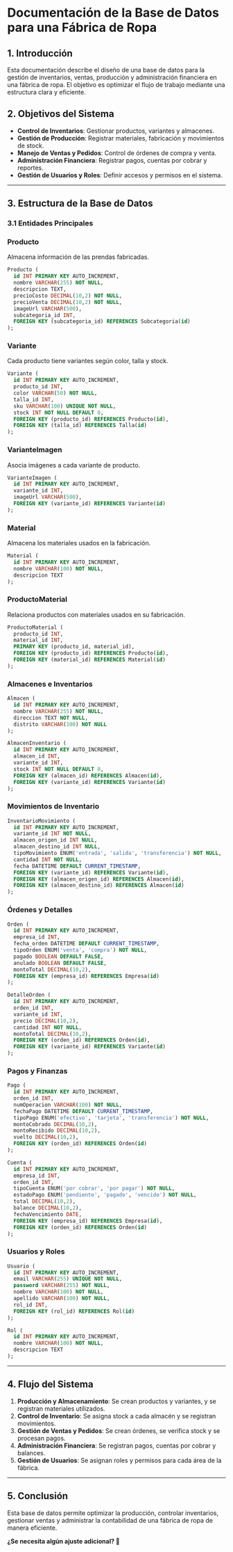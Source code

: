# Documentación de la Base de Datos para una Fábrica de Ropa

## **1. Introducción**
Esta documentación describe el diseño de una base de datos para la gestión de inventarios, ventas, producción y administración financiera en una fábrica de ropa. El objetivo es optimizar el flujo de trabajo mediante una estructura clara y eficiente.

## **2. Objetivos del Sistema**
- **Control de Inventarios**: Gestionar productos, variantes y almacenes.
- **Gestión de Producción**: Registrar materiales, fabricación y movimientos de stock.
- **Manejo de Ventas y Pedidos**: Control de órdenes de compra y venta.
- **Administración Financiera**: Registrar pagos, cuentas por cobrar y reportes.
- **Gestión de Usuarios y Roles**: Definir accesos y permisos en el sistema.

---

## **3. Estructura de la Base de Datos**

### **3.1 Entidades Principales**

### **Producto**
Almacena información de las prendas fabricadas.
```sql
Producto (
  id INT PRIMARY KEY AUTO_INCREMENT,
  nombre VARCHAR(255) NOT NULL,
  descripcion TEXT,
  precioCosto DECIMAL(10,2) NOT NULL,
  precioVenta DECIMAL(10,2) NOT NULL,
  imageUrl VARCHAR(500),
  subcategoria_id INT,
  FOREIGN KEY (subcategoria_id) REFERENCES Subcategoria(id)
);
```

### **Variante**
Cada producto tiene variantes según color, talla y stock.
```sql
Variante (
  id INT PRIMARY KEY AUTO_INCREMENT,
  producto_id INT,
  color VARCHAR(50) NOT NULL,
  talla_id INT,
  sku VARCHAR(100) UNIQUE NOT NULL,
  stock INT NOT NULL DEFAULT 0,
  FOREIGN KEY (producto_id) REFERENCES Producto(id),
  FOREIGN KEY (talla_id) REFERENCES Talla(id)
);
```

### **VarianteImagen**
Asocia imágenes a cada variante de producto.
```sql
VarianteImagen (
  id INT PRIMARY KEY AUTO_INCREMENT,
  variante_id INT,
  imageUrl VARCHAR(500),
  FOREIGN KEY (variante_id) REFERENCES Variante(id)
);
```

### **Material**
Almacena los materiales usados en la fabricación.
```sql
Material (
  id INT PRIMARY KEY AUTO_INCREMENT,
  nombre VARCHAR(100) NOT NULL,
  descripcion TEXT
);
```

### **ProductoMaterial**
Relaciona productos con materiales usados en su fabricación.
```sql
ProductoMaterial (
  producto_id INT,
  material_id INT,
  PRIMARY KEY (producto_id, material_id),
  FOREIGN KEY (producto_id) REFERENCES Producto(id),
  FOREIGN KEY (material_id) REFERENCES Material(id)
);
```

### **Almacenes e Inventarios**
```sql
Almacen (
  id INT PRIMARY KEY AUTO_INCREMENT,
  nombre VARCHAR(255) NOT NULL,
  direccion TEXT NOT NULL,
  distrito VARCHAR(100) NOT NULL
);
```

```sql
AlmacenInventario (
  id INT PRIMARY KEY AUTO_INCREMENT,
  almacen_id INT,
  variante_id INT,
  stock INT NOT NULL DEFAULT 0,
  FOREIGN KEY (almacen_id) REFERENCES Almacen(id),
  FOREIGN KEY (variante_id) REFERENCES Variante(id)
);
```

### **Movimientos de Inventario**
```sql
InventarioMovimiento (
  id INT PRIMARY KEY AUTO_INCREMENT,
  variante_id INT NOT NULL,
  almacen_origen_id INT NULL,
  almacen_destino_id INT NULL,
  tipoMovimiento ENUM('entrada', 'salida', 'transferencia') NOT NULL,
  cantidad INT NOT NULL,
  fecha DATETIME DEFAULT CURRENT_TIMESTAMP,
  FOREIGN KEY (variante_id) REFERENCES Variante(id),
  FOREIGN KEY (almacen_origen_id) REFERENCES Almacen(id),
  FOREIGN KEY (almacen_destino_id) REFERENCES Almacen(id)
);
```

### **Órdenes y Detalles**
```sql
Orden (
  id INT PRIMARY KEY AUTO_INCREMENT,
  empresa_id INT,
  fecha_orden DATETIME DEFAULT CURRENT_TIMESTAMP,
  tipoOrden ENUM('venta', 'compra') NOT NULL,
  pagado BOOLEAN DEFAULT FALSE,
  anulado BOOLEAN DEFAULT FALSE,
  montoTotal DECIMAL(10,2),
  FOREIGN KEY (empresa_id) REFERENCES Empresa(id)
);
```

```sql
DetalleOrden (
  id INT PRIMARY KEY AUTO_INCREMENT,
  orden_id INT,
  variante_id INT,
  precio DECIMAL(10,2),
  cantidad INT NOT NULL,
  montoTotal DECIMAL(10,2),
  FOREIGN KEY (orden_id) REFERENCES Orden(id),
  FOREIGN KEY (variante_id) REFERENCES Variante(id)
);
```

### **Pagos y Finanzas**
```sql
Pago (
  id INT PRIMARY KEY AUTO_INCREMENT,
  orden_id INT,
  numOperacion VARCHAR(100) NOT NULL,
  fechaPago DATETIME DEFAULT CURRENT_TIMESTAMP,
  tipoPago ENUM('efectivo', 'tarjeta', 'transferencia') NOT NULL,
  montoCobrado DECIMAL(10,2),
  montoRecibido DECIMAL(10,2),
  vuelto DECIMAL(10,2),
  FOREIGN KEY (orden_id) REFERENCES Orden(id)
);
```

```sql
Cuenta (
  id INT PRIMARY KEY AUTO_INCREMENT,
  empresa_id INT,
  orden_id INT,
  tipoCuenta ENUM('por cobrar', 'por pagar') NOT NULL,
  estadoPago ENUM('pendiente', 'pagado', 'vencido') NOT NULL,
  total DECIMAL(10,2),
  balance DECIMAL(10,2),
  fechaVencimiento DATE,
  FOREIGN KEY (empresa_id) REFERENCES Empresa(id),
  FOREIGN KEY (orden_id) REFERENCES Orden(id)
);
```

### **Usuarios y Roles**
```sql
Usuario (
  id INT PRIMARY KEY AUTO_INCREMENT,
  email VARCHAR(255) UNIQUE NOT NULL,
  password VARCHAR(255) NOT NULL,
  nombre VARCHAR(100) NOT NULL,
  apellido VARCHAR(100) NOT NULL,
  rol_id INT,
  FOREIGN KEY (rol_id) REFERENCES Rol(id)
);
```

```sql
Rol (
  id INT PRIMARY KEY AUTO_INCREMENT,
  nombre VARCHAR(100) NOT NULL,
  descripcion TEXT
);
```

---

## **4. Flujo del Sistema**
1. **Producción y Almacenamiento**: Se crean productos y variantes, y se registran materiales utilizados.
2. **Control de Inventario**: Se asigna stock a cada almacén y se registran movimientos.
3. **Gestión de Ventas y Pedidos**: Se crean órdenes, se verifica stock y se procesan pagos.
4. **Administración Financiera**: Se registran pagos, cuentas por cobrar y balances.
5. **Gestión de Usuarios**: Se asignan roles y permisos para cada área de la fábrica.

---

## **5. Conclusión**
Esta base de datos permite optimizar la producción, controlar inventarios, gestionar ventas y administrar la contabilidad de una fábrica de ropa de manera eficiente.

**¿Se necesita algún ajuste adicional? 🚀**




